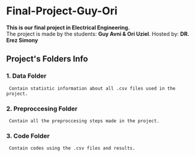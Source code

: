 # **Final-Project-Guy-Ori**
**This is our final project in Electrical Engineering.<br>**
The project is made by the students: **Guy Avni & Ori Uziel**. Hosted by: **DR. Erez Simony**

## Project's Folders Info
### 1. Data Folder
     Contain statistic information about all .csv files used in the project.
### 2. Preproccesing Folder
     Contain all the preproccesing steps made in the project.
### 3. Code Folder
     Contain codes using the .csv files and results.
